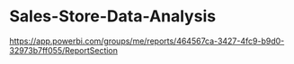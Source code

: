 # Sales-Store-Data-Analysis
https://app.powerbi.com/groups/me/reports/464567ca-3427-4fc9-b9d0-32973b7ff055/ReportSection
